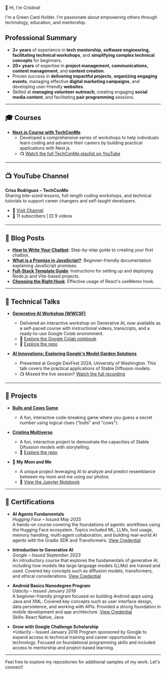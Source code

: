 👋 Hi, I'm Cristina!

I'm a Green Card Holder. I'm passionate about empowering others through technology, education, and mentorship.

## Professional Summary
- **3+ years** of experience in **tech mentorship, software engineering, facilitating technical workshops**, and **simplifying complex technical concepts** for beginners.
- **20+ years** of expertise in **project management, communications, content management**, and **content creation**.
- Proven success in **delivering impactful projects**, **organizing engaging events**, managing effective **digital marketing campaigns**, and developing user-friendly **websites**.
- Skilled at **managing volunteer outreach**, creating engaging **social media content**, and facilitating **pair programming** sessions.

---

## 🎓 Courses
- **[Next.js Course with TechConMe](https://github.com/Yosolita1978/Conference-Landing)**
  - Developed a comprehensive series of workshops to help individuals learn coding and advance their careers by building practical applications with Next.js.
  - 📺 [Watch the full TechConMe playlist on YouTube](https://www.youtube.com/playlist?list=PLH72tRyNBul4xwHGPuduuoUuQ1b2qz1Bc)

---
## 📺 YouTube Channel  
**Criss Rodriguez – TechConMe**  
Sharing bite-sized lessons, full-length coding workshops, and technical tutorials to support career changers and self-taught developers.  

- 🔗 [Visit Channel](https://www.youtube.com/channel/UC9kuIlDE7koknPqu8Cfkh_Q)  
- 👥 11 subscribers | 🎞️ 9 videos
---

## 📝 Blog Posts
- [**How to Write Your Chatbot**](https://www.linkedin.com/pulse/how-i-built-my-first-chatbot-facebook-messenger-you-can-rodr%25C3%25ADguez/?trackingId=h20iWybYQZC34fQhADon2Q%3D%3D): Step-by-step guide to creating your first chatbot.
- [**What is a Promise in JavaScript?**](https://github.com/Techtonica/curriculum/blob/main/javascript/javascript-9-async.md): Beginner-friendly documentation explaining JavaScript promises.
- [**Full-Stack Template Guide**](https://github.com/Techtonica/curriculum/blob/main/projects/2023TemplateWithVite/README.md): Instructions for setting up and deploying Node.js and Vite-based projects.
- [**Choosing the Right Hook**](https://www.moonhighway.com/articles/useMemo/): Effective usage of React's useMemo hook.

---

## 🎤 Technical Talks
- **[Generative AI Workshop (WWCSF)](https://www.youtube.com/watch?v=szc4FA7nyBo)**
  - Delivered an interactive workshop on Generative AI, now available as a self-paced course with instructional videos, transcripts, and a ready-to-use Google Colab environment.
  - 🔗 [Explore the Google Colab notebook](https://colab.research.google.com/github/Yosolita1978/AiWorkshop/blob/main/GenerativeAI_Workshop.ipynb)
  - 🔗 [Explore the repo](https://github.com/Yosolita1978/AiWorkshop)

- **[AI Innovations: Exploring Google's Model Garden Solutions](https://github.com/Yosolita1978/AiWorkshop)**
  - Presented at Google DevFest 2024, University of Washington. This talk covers the practical applications of Stable Diffusion models.
  - 📺 Missed the live session? [Watch the full recording](https://www.youtube.com/watch?v=vWIYYvaJwYU)

---

## 🚀 Projects
- [**Bulls and Cows Game**](https://bulls.yosola.co)
  - A fun, interactive code-breaking game where you guess a secret number using logical clues ("bulls" and "cows").

- [**Cristina Multiverse**](https://multiverse.yosola.co/)
  - A fun, interactive project to demostrate the capacities of Stable Difussion models with storytelling.
  - 🔗 [Explore the repo](https://github.com/Yosolita1978/Cristina-Multiverse)


- 🔭 **My Mom and Me**
  - A unique project leveraging AI to analyze and predict resemblance between my mom and me using our photos.
  - 📓 [View the Jupyter Notebook](https://github.com/Yosolita1978/MyMomAndMe)

---

 
## 📜 Certifications

- **AI Agents Fundamentals**  
  *Hugging Face – Issued May 2025*  
  A hands-on course covering the foundations of agentic workflows using the Hugging Face ecosystem. Topics included ML, LLMs, tool usage, memory handling, multi-agent collaboration, and building real-world AI agents with the Gradio SDK and Transformers.
  [View Credential](https://huggingface.co/)  
 

- **Introduction to Generative AI**  
  *Google – Issued September 2023*  
  An introductory course that explores the fundamentals of generative AI, including how models like large language models (LLMs) are trained and used. Covered key concepts such as diffusion models, transformers, and ethical considerations.
  [View Credential](https://www.cloudskillsboost.google/)  
  

- **Android Basics Nanodegree Program**  
  *Udacity – Issued January 2018*  
  A beginner-friendly program focused on building Android apps using Java and XML. Covered key concepts such as user interface design, data persistence, and working with APIs. Provided a strong foundation in mobile development and app architecture.
  [View Credential](https://www.udacity.com/)  
  Skills: React Native, Java

- **Grow with Google Challenge Scholarship**  
  *Udacity – Issued January 2018 
  Program sponsored by Google to expand access to technical training and career opportunities in technology. Focused on foundational programming skills and included access to mentorship and project-based learning.
  

---


Feel free to explore my repositories for additional samples of my work. Let's connect!
